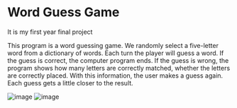 # Word Guess Game 
It is my first year final project

This program is a word guessing game. We randomly select a five-letter word from a dictionary of words. 
Each turn the player will guess a word. If the guess is correct, the computer program ends. If the guess is wrong, the program shows how many letters are correctly matched, whether the letters are correctly placed. With this information, the user makes a guess again. Each guess gets a little closer to the result.

![image](https://user-images.githubusercontent.com/56073734/169011480-ddd14dcf-1926-439a-84ad-59db47ab705f.png)
![image](https://user-images.githubusercontent.com/56073734/169011572-bd9b9ee3-6356-4220-a7a3-83ebe8beb31c.png)

